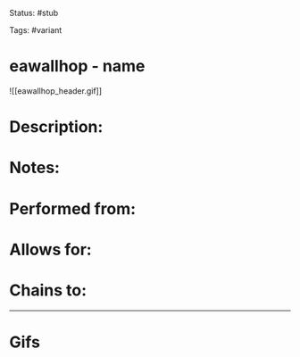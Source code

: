 Status: #stub

Tags: #variant

# eawallhop - name
![[eawallhop_header.gif]]
# Description:


# Notes:


# Performed from:


# Allows for:


# Chains to:


___
# Gifs
